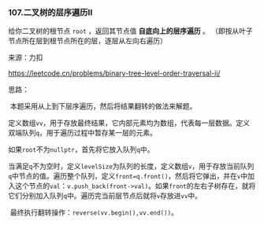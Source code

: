 ### 107.二叉树的层序遍历II

给你二叉树的根节点 `root` ，返回其节点值 **自底向上的层序遍历** 。 （即按从叶子节点所在层到根节点所在的层，逐层从左向右遍历）

来源：力扣

https://leetcode.cn/problems/binary-tree-level-order-traversal-ii/



思路：

​		本题采用从上到下层序遍历，然后将结果翻转的做法来解题。

​		定义数组`vv`，用于存放最终结果，它内部元素均为数组，代表每一层数据。定义双端队列`q`，用于遍历过程中暂存某一层的元素。

​		如果`root`不为`nullptr`，首先将它放入队列`q`中。

​		当满足`q`不为空时，定义`levelSize`为队列的长度，定义数组`v`，用于存放当前队列`q`中节点的值。遍历整个队列，定义`front=q.front()`，然后将它弹出，并在`v`中加入这个节点的`val`：`v.push_back(front->val)`。如果`front`的左右子树存在，就将它们分别加入队列`q`中。遍历完当前层节点后就将`v`存放进`vv`中。

​		最终执行翻转操作：`reverse(vv.begin(),vv.end())`。

​		